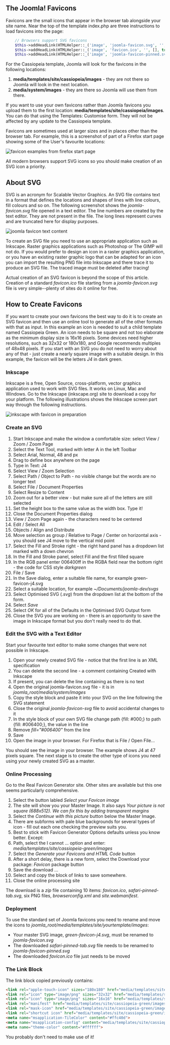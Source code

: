 <!-- Filename: J4.x:Favicons / Display title: Favicons -->

## The Joomla! Favicons

Favicons are the small icons that appear in the browser tab alongside
your site name. Near the top of the template index.php are three
instructions to load favicons into the page:
```php
    // Browsers support SVG favicons
    $this->addHeadLink(HTMLHelper::_('image', 'joomla-favicon.svg', '', [], true, 1), 'icon', 'rel', ['type' => 'image/svg+xml']);
    $this->addHeadLink(HTMLHelper::_('image', 'favicon.ico', '', [], true, 1), 'alternate icon', 'rel', ['type' => 'image/vnd.microsoft.icon']);
    $this->addHeadLink(HTMLHelper::_('image', 'joomla-favicon-pinned.svg', '', [], true, 1), 'mask-icon', 'rel', ['color' => '#000']);
```
For the Cassiopeia template, Joomla will look for the favicons in the
following locations:

1.  **media/templates/site/cassiopeia/images** - they are not there so
    Joomla will look in the next location.
2.  **media/system/images** - they are there so Joomla will use them
    from there.

If you want to use your own favicons rather than Joomla favicons you
upload them to the first location:
**media/templates/site/cassiopeia/images**. You can do that using the
Templates: Customise form. They will not be affected by any update to
the Cassiopeia template.

Favicons are sometimes used at larger sizes and in places other than the
browser tab. For example, this is a screenshot of part of a Firefox
start page showing some of the User's favourite locations:

![favicon examples from firefox start page](../../../en/images/templates/favicons-firefox-start-collection.png)

All modern browsers support SVG icons so you should make creation of an
SVG icon a priority.

## About SVG

SVG is an acronym for Scalable Vector Graphics. An SVG file contains
text in a format that defines the locations and shapes of lines with
line colours, fill colours and so on. The following screenshot shows the
*joomla-favicon.svg* file opened in a text editor. The line numbers are
created by the text editor. They are not present in the file. The long
lines represent curves and are truncated here for display purposes.

![joomla favicon text content](../../../en/images/templates/favicons-joomla-favicon-svg-text.png)

To create an SVG file you need to use an appropriate application such as
Inkscape. Raster graphics applications such as Photoshop or The GIMP
will not do. If you would prefer to design an icon in a raster graphics
application, or you have an existing raster graphic logo that can be
adapted for an icon you can import the resulting PNG file into Inkscape
and there trace it to produce an SVG file. The traced image must be
deleted after tracing!

Actual creation of an SVG favicon is beyond the scope of this article.
Creation of a standard *favicon.ico* file starting from a
*joomla-favicon.svg* file is very simple--plenty of sites do it online
for free.

## How to Create Favicons

If you want to create your own favicons the best way to do it is to
create an SVG favicon and then use an online tool to generate all of the
other formats with that as input. In this example an icon is needed to
suit a child template named Cassiopeia Green. An icon needs to be square
and not too elaborate as the minimum display size is 16x16 pixels. Some
devices need higher resolutions, such as 32x32 or 180x180, and Google
recommends multiples of 48x48 pixels. If you start with an SVG you do
not need to worry about any of that - just create a nearly square image
with a suitable design. In this example, the favicon will be the letters
*J4* in dark green.

### Inkscape

Inkscape is a free, Open Source, cross-platform, vector graphics
application used to work with SVG files. It works on Linux, Mac and
Windows. Go to the Inkscape (inkscape.org) site to download a
copy for your platform. The following illustrations shows the Inkscape
screen part way through the following instructions.

![inkscape with favicon in preparation](../../../en/images/templates/favicons-inkscape-favicon.png)

### Create an SVG

1.  Start Inkscape and make the window a comfortable size: select View /
    Zoom / Zoom Page
2.  Select the Text Tool, marked with letter A in the left Toolbar
3.  Select Arial, Normal, 48 and px
4.  Drag to define box anywhere on the page
5.  Type in Text: J4
6.  Select View / Zoom Selection
7.  Select Path / Object to Path - no visible change but the words are
    no longer text
8.  Select File / Document Properties
9.  Select Resize to Content
10. Zoom out for a better view - but make sure all of the letters are
    still selected
11. Set the height box to the same value as the width box. Type it!
12. Close the Document Properties dialog
13. View / Zoom Page again - the characters need to be centered
14. Edit / Select All
15. Objects / Align and Distribute
16. Move selection as group / Relative to Page / Center on horizontal
    axis - you should see J4 move to the vertical mid point
17. Select the Fill and Stroke right - the right hand panel has a
    dropdown list marked with a down chevron
18. In the Fill and Stroke panel, select Fill and the first filled
    square
19. In the RGB panel enter 006400ff in the RGBA field near the bottom
    right - the code for CSS style *darkgreen*
20. File / Save
21. In the Save dialog, enter a suitable file name, for example
    green-favicon-j4.svg
22. Select a suitable location, for example
    *~/Documents/joomla-dev/svgs*
23. Select Optimised SVG (*.svg*) from the dropdown list at the bottom
    of the form.
24. Select *Save*
25. Select *OK* for all of the Defaults in the Optimised SVG Output form
26. Close the SVG you are working on - there is an opportunity to save
    the image in Inkscape format but you don't really need to do that.

### Edit the SVG with a Text Editor

Start your favourite text editor to make some changes that were not
possible in Inkscape.

1.  Open your newly created SVG file - notice that the first line is an
    XML specification
2.  You can delete the second line - a comment containing Created with
    Inkscape
3.  If present, you can delete the line containing as there is no text
4.  Open the original joomla-favicon.svg file - it is in
    *joomla_root/media/system/images*
5.  Copy the style block and paste it into your SVG on the line
    following the SVG statement
6.  Close the original *joomla-favicon-svg* file to avoid accidental
    changes to it
7.  In the style block of your own SVG file change path {fill: \#000;}
    to path {fill: \#006400;}, the value in the line
8.  Remove *fill="#006400"* from the line
9.  Save
10. Open the image in your browser. For Firefox that is File / Open
    File...

You should see the image in your browser. The example shows J4 at 47
pixels square. The next stage is to create the other type of icons you
need using your newly created SVG as a master.

### Online Processing

Go to the Real Favicon Generator site.
Other sites are available but this one seems particularly comprehensive.

1.  Select the button labled *Select your Favicon image*
2.  The site will show you your Master Image. It also says *Your picture
    is not square (688x512). We can fix this by adding transparent
    margins*
3.  Select the *Continue with this picture* button below the Master
    Image.
4.  There are subforms with pale blue backgrounds for several types of
    icon - fill out each one checking the preview suits you.
5.  Best to stick with Favicon Generator Options defaults unless you
    know better. Except:
6.  Path, select the I cannot ... option and enter:
    *media/templates/site/cassiopeia-green/images*
7.  Select the *Generate your Favicons and HTML Code* button
8.  After a short delay, there is a new form, select the Download your
    package: *Favicon* package button
9.  Save the download ...
10. Select and copy the block of links to save somewhere.
11. Close the online processing site

The download is a *zip* file containing 10 items: *favicon.ico*,
*safari-pinned-tab.svg*, six PNG files, *browserconfig.xml* and
*site.webmanifest*.

### Deployment

To use the standard set of Joomla favicons you need to rename and move
the icons to *joomla_root/media/templates/site/yourtemplate/images*:

- Your master SVG image, *green-favicon-j4.svg*, must be renamed to
  *joomla-favicon.svg*
- The downloaded *safari-pinned-tab.svg* file needs to be renamed to
  *joomla-favicon-pinned.svg*
- The downloaded *favicon.ico* file just needs to be moved

### The Link Block

The link block copied previously contains:

```html
<link rel="apple-touch-icon" sizes="180x180" href="media/templates/site/cassiopeia-green/images/apple-touch-icon.png">
<link rel="icon" type="image/png" sizes="32x32" href="media/templates/site/cassiopeia-green/images/favicon-32x32.png">
<link rel="icon" type="image/png" sizes="16x16" href="media/templates/site/cassiopeia-green/images/favicon-16x16.png">
<link rel="manifest" href="media/templates/site/cassiopeia-green/images/site.webmanifest">
<link rel="mask-icon" href="media/templates/site/cassiopeia-green/images/safari-pinned-tab.svg" color="#5bbad5">
<link rel="shortcut icon" href="media/templates/site/cassiopeia-green/images/favicon.ico">
<meta name="msapplication-TileColor" content="#ffc40d">
<meta name="msapplication-config" content="media/templates/site/cassiopeia-green/images/browserconfig.xml">
<meta name="theme-color" content="#ffffff">
```

You probably don't need to make use of it!
